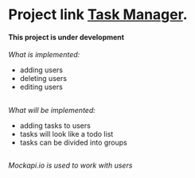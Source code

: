 # Project link [Task Manager](https://lissaghu-task-manager.netlify.app/).

#### This project is under development

*What is implemented:*
- adding users
- deleting users
- editing users

##

*What will be implemented:*
- adding tasks to users
- tasks will look like a todo list
- tasks can be divided into groups

##

*Mockapi.io is used to work with users*
